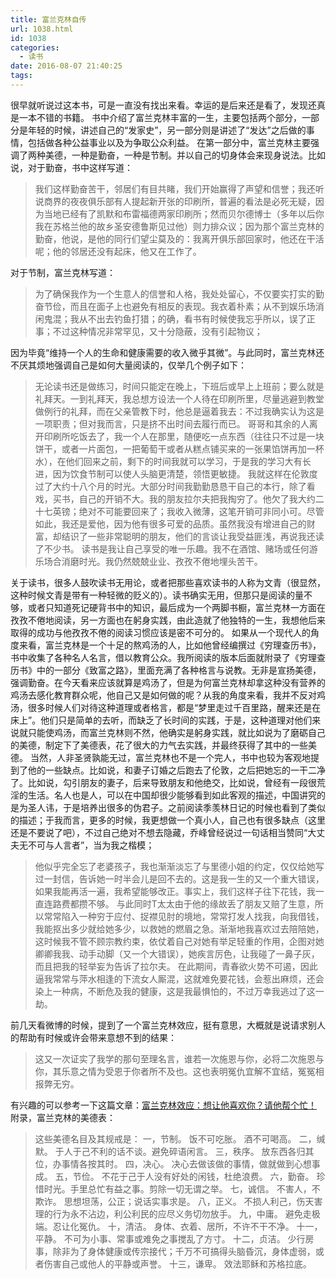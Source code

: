 ```yaml
---
title: 富兰克林自传
url: 1038.html
id: 1038
categories:
  - 读书
date: 2016-08-07 21:40:25
tags:
---
```


很早就听说过这本书，可是一直没有找出来看。幸运的是后来还是看了，发现还真是一本不错的书籍。 书中介绍了富兰克林丰富的一生，主要包括两个部分，一部分是年轻的时候，讲述自己的“发家史”，另一部分则是讲述了“发达”之后做的事情，包括做各种公益事业以及为争取公众利益。 在第一部分中，富兰克林主要强调了两种美德，一种是勤奋，一种是节制。并以自己的切身体会来现身说法。比如说，对于勤奋，书中这样写道：

> 我们这样勤奋苦干，邻居们有目共睹，我们开始赢得了声望和信誉；我还听说商界的夜夜俱乐部有人提起新开张的印刷所，普遍的看法是必死无疑，因为当地已经有了凯默和布雷福德两家印刷所；然而贝尔德博士（多年以后你我在苏格兰他的故乡圣安德鲁斯见过他）则力排众议；因为那个富兰克林的勤奋，他说，是他的同行们望尘莫及的：我离开俱乐部回家时，他还在干活呢；他的邻居还没有起床，他又在工作了。

对于节制，富兰克林写道：

> 为了确保我作为一个生意人的信誉和人格，我处处留心，不仅要实打实的勤奋节俭，而且在面子上也避免有相反的表现。我衣着朴素；从不到娱乐场消闲鬼混；我从不出去钓鱼打猎；的确，看书有时候使我忘乎所以，误了正事；不过这种情况非常罕见，又十分隐蔽，没有引起物议；

因为毕竟“维持一个人的生命和健康需要的收入微乎其微”。与此同时，富兰克林还不厌其烦地强调自己是如何大量阅读的，仅举几个例子如下：

> 无论读书还是做练习，时间只能定在晚上，下班后或早上上班前；要么就是礼拜天。一到礼拜天，我总想方设法一个人待在印刷所里，尽量逃避到教堂做例行的礼拜，而在父亲管教下时，他总是逼着我去：不过我确实认为这是一项职责；但对我而言，只是挤不出时间去履行而已。 哥哥和其余的人离开印刷所吃饭去了，我一个人在那里，随便吃一点东西（往往只不过是一块饼干，或者一片面包，一把葡萄干或者从糕点铺买来的一张果馅饼再加一杯水），在他们回来之前，剩下的时间我就可以学习，于是我的学习大有长进，因为饮食节制可以使人头脑更清楚，领悟更敏捷。 我就这样在伦敦度过了大约十八个月的时光。大部分时间我勤勤恳恳干自己的本行，除了看戏，买书，自己的开销不大。我的朋友拉尔夫把我掏穷了。他欠了我大约二十七英镑；绝对不可能要回来了；我收入微薄，这笔开销可非同小可。尽管如此，我还是爱他，因为他有很多可爱的品质。虽然我没有增进自己的财富，却结识了一些非常聪明的朋友，他们的言谈让我受益匪浅，再说我还读了不少书。 读书是我让自己享受的唯一乐趣。我不在酒馆、赌场或任何游乐场合消磨时光。我仍然兢兢业业、孜孜不倦地埋头苦干。

关于读书，很多人鼓吹读书无用论，或者把那些喜欢读书的人称为文青（很显然，这种时候文青是带有一种轻微的贬义的）。读书确实无用，但那只是阅读的量不够，或者只知道死记硬背书中的知识，最后成为一个两脚书橱，富兰克林一方面在孜孜不倦地阅读，另一方面也在躬身实践，由此造就了他独特的一生，我想他后来取得的成功与他孜孜不倦的阅读习惯应该是密不可分的。 如果从一个现代人的角度来看，富兰克林是一个十足的熬鸡汤的人，比如他曾经编撰过《穷理查历书》，书中收集了各种名人名言，借以教育公众。我所阅读的版本后面就附录了《穷理查历书》中的一部分《致富之路》，里面充满了各种格言与说教。无非是宣扬美德，强调勤奋。在今天看来应该就算是鸡汤了，但是为何富兰克林却拿这种没有营养的鸡汤去感化教育群众呢，他自己又是如何做的呢？从我的角度来看，我并不反对鸡汤，很多时候人们对待这种道理或者格言，都是“梦里走过千百里路，醒来还是在床上”。他们只是简单的去听，而缺乏了长时间的实践，于是，这种道理对他们来说就只能使鸡汤，而富兰克林则不然，他确实是躬身实践，就比如说为了磨砺自己的美德，制定下了美德表，花了很大的力气去实践，并最终获得了其中的一些美德。 当然，人非圣贤孰能无过，富兰克林也不是一个完人，书中也较为客观地提到了他的一些缺点。比如说，和妻子订婚之后跑去了伦敦，之后把她忘的一干二净了。比如说，勾引朋友的妻子，后来导致朋友和他绝交，比如说，曾经有一段很荒淫的生活。名人也是人，可以在中国却很少能够看到如此客观的描述，中国讲究的是为圣人讳，于是培养出很多的伪君子。之前阅读季羡林日记的时候也看到了类似的描述；于我而言，更多的时候，我更想做一个真小人，自己也有很多缺点（这里还是不要说了吧），不过自己绝对不想去隐藏，乔峰曾经说过一句话相当赞同“大丈夫无不可与人言者”，当为我之楷模；

> 他似乎完全忘了老婆孩子，我也渐渐淡忘了与里德小姐的约定，仅仅给她写过一封信，告诉她一时半会儿是回不去的。这是我一生的又一个重大错误，如果我能再活一遍，我希望能够改正。事实上，我们这样子往下花钱，我一直连路费都攒不够。 与此同时T太太由于他的缘故丢了朋友又赔了生意，所以常常陷入一种穷于应付、捉襟见肘的境地，常常打发人找我，向我借钱，我能抠出多少就给她多少，以救她的燃眉之急。渐渐地我喜欢过去陪陪她，这时候我不管不顾宗教约束，依仗着自己对她有举足轻重的作用，企图对她卿卿我我、动手动脚（又一个大错误），她疾言厉色，让我碰了一鼻子灰，而且把我的轻举妄为告诉了拉尔夫。 在此期间，青春欲火势不可遏，因此逼我常常与萍水相逢的下流女人厮混，这就难免要花钱，会惹出麻烦，还会染上一种病，不断危及我的健康，这是我最惧怕的，不过万幸我逃过了这一劫。

前几天看微博的时候，提到了一个富兰克林效应，挺有意思，大概就是说请求别人的帮助有时候或许会带来意想不到的结果：

> 这又一次证实了我学的那句至理名言，谁若一次施恩与你，必将二次施恩与你，其乐意之情为受恩于你者所不及也。这也表明冤仇宜解不宜结，冤冤相报弊无穷。

有兴趣的可以参考一下这篇文章：[富兰克林效应：想让他喜欢你？请他帮个忙！](http://www.xinli001.com/info/100000319) 附录，富兰克林的美德表：

> 这些美德名目及其规戒是： 一，节制。 饭不可吃胀。 酒不可喝高。 二，缄默。 于人于己不利的话不谈。避免碎语闲言。 三，秩序。 放东西各归其位，办事情各按其时。 四，决心。 决心去做该做的事情，做就做到心想事成。 五，节俭。 不花于己于人没有好处的闲钱，杜绝浪费。 六，勤奋。 珍惜时光。手里总忙有益之事。剪除一切无谓之举。 七，诚信。 不害人，不欺诈。 思想坦荡，公正；说话实事求是。 八，正义。 不损人利己，伤天害理的行为永不沾边，利公利民的应尽义务切勿放手。 九，中庸。 避免走极端。忍让化冤仇。 十，清洁。 身体、衣着、居所，不许不干不净。 十一，平静。 不可为小事、常事或难免之事搅乱了方寸。 十二，贞洁。 少行房事，除非为了身体健康或传宗接代；千万不可搞得头脑昏沉，身体虚弱，或者伤害自己或他人的平静或声誉。 十三，谦卑。 效法耶稣和苏格拉底。